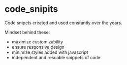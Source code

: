 code_snipits
============

Code snipets created and used constantly over the years. 

Mindset behind these:
* maximize customizability
* ensure responsive design
* minimize styles added with javascript
* independent and resuable snippets of code

